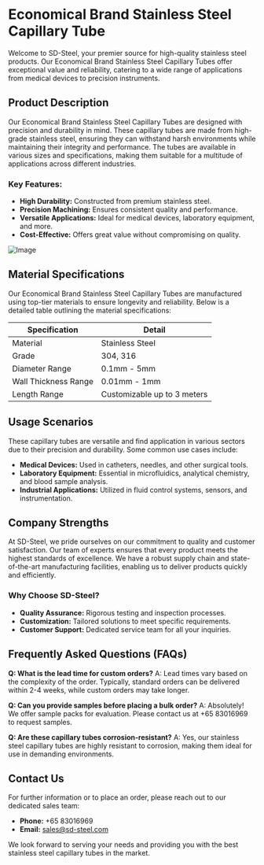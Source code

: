 # Economical Brand Stainless Steel Capillary Tube

Welcome to SD-Steel, your premier source for high-quality stainless steel products. Our Economical Brand Stainless Steel Capillary Tubes offer exceptional value and reliability, catering to a wide range of applications from medical devices to precision instruments.

## Product Description

Our Economical Brand Stainless Steel Capillary Tubes are designed with precision and durability in mind. These capillary tubes are made from high-grade stainless steel, ensuring they can withstand harsh environments while maintaining their integrity and performance. The tubes are available in various sizes and specifications, making them suitable for a multitude of applications across different industries.

### Key Features:
- **High Durability:** Constructed from premium stainless steel.
- **Precision Machining:** Ensures consistent quality and performance.
- **Versatile Applications:** Ideal for medical devices, laboratory equipment, and more.
- **Cost-Effective:** Offers great value without compromising on quality.

![Image](https://github.com/user-attachments/assets/2567258e-e124-4816-932d-1809bd27ef0b)

## Material Specifications

Our Economical Brand Stainless Steel Capillary Tubes are manufactured using top-tier materials to ensure longevity and reliability. Below is a detailed table outlining the material specifications:

| Specification         | Detail                      |
|-----------------------|-----------------------------|
| Material              | Stainless Steel             |
| Grade                 | 304, 316                    |
| Diameter Range        | 0.1mm - 5mm                 |
| Wall Thickness Range  | 0.01mm - 1mm                |
| Length Range          | Customizable up to 3 meters |

## Usage Scenarios

These capillary tubes are versatile and find application in various sectors due to their precision and durability. Some common use cases include:

- **Medical Devices:** Used in catheters, needles, and other surgical tools.
- **Laboratory Equipment:** Essential in microfluidics, analytical chemistry, and blood sample analysis.
- **Industrial Applications:** Utilized in fluid control systems, sensors, and instrumentation.

## Company Strengths

At SD-Steel, we pride ourselves on our commitment to quality and customer satisfaction. Our team of experts ensures that every product meets the highest standards of excellence. We have a robust supply chain and state-of-the-art manufacturing facilities, enabling us to deliver products quickly and efficiently.

### Why Choose SD-Steel?
- **Quality Assurance:** Rigorous testing and inspection processes.
- **Customization:** Tailored solutions to meet specific requirements.
- **Customer Support:** Dedicated service team for all your inquiries.

## Frequently Asked Questions (FAQs)

**Q: What is the lead time for custom orders?**
A: Lead times vary based on the complexity of the order. Typically, standard orders can be delivered within 2-4 weeks, while custom orders may take longer.

**Q: Can you provide samples before placing a bulk order?**
A: Absolutely! We offer sample packs for evaluation. Please contact us at +65 83016969 to request samples.

**Q: Are these capillary tubes corrosion-resistant?**
A: Yes, our stainless steel capillary tubes are highly resistant to corrosion, making them ideal for use in demanding environments.

## Contact Us

For further information or to place an order, please reach out to our dedicated sales team:

- **Phone:** +65 83016969
- **Email:** sales@sd-steel.com

We look forward to serving your needs and providing you with the best stainless steel capillary tubes in the market.